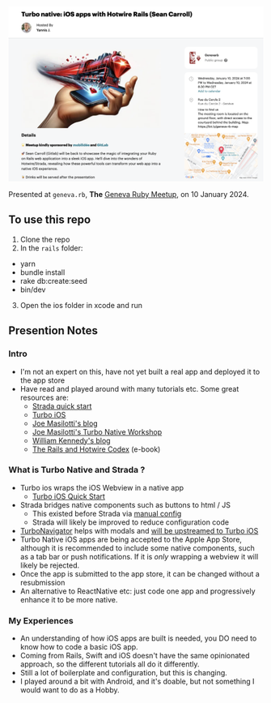 ![Meetup image](Meetup_Turbo_native.png)

Presented at `geneva.rb`, **The** [Geneva Ruby Meetup](https://www.meetup.com/geneva-rb/events/297635660/), on 10 January 2024. 

## To use this repo

1. Clone the repo
2. In the `rails` folder:
  - yarn
  - bundle install
  - rake db:create:seed
  - bin/dev
3. Open the ios folder in xcode and run

## Presention Notes

### Intro

- I'm not an expert on this, have not yet built a real app and deployed it to the app store
- Have read and played around with many tutorials etc. Some great resources are:
  - [Strada quick start](https://github.com/hotwired/strada-ios/blob/main/docs/QUICK-START.md)
  - [Turbo iOS](https://github.com/hotwired/turbo-ios)
  - [Joe Masilotti's blog](https://masilotti.com/articles/)
  - [Joe Masilotti's Turbo Native Workshop](https://masilotti.com/turbo-native-workshop/)
  - [William Kennedy's blog](https://williamkennedy.ninja/posts/)
  - [The Rails and Hotwire Codex](https://railsandhotwirecodex.com/) (e-book)

### What is Turbo Native and Strada ?

- Turbo ios wraps the iOS Webview in a native app
  - [Turbo iOS Quick Start](https://github.com/hotwired/turbo-ios/blob/main/Docs/QuickStartGuide.md)
- Strada bridges native components such as buttons to html / JS
  - This existed before Strada via [manual config](https://github.com/hotwired/turbo-ios/blob/main/Docs/Advanced.md#native---javascript-integration)
  - Strada will likely be improved to reduce configuration code
- [TurboNavigator](https://github.com/joemasilotti/TurboNavigator) helps with modals and [will be upstreamed to Turbo iOS](https://github.com/hotwired/turbo-ios/pull/158)
- Turbo Native iOS apps are being accepted to the Apple App Store, although it is recommended to include some native components, such as a tab bar or push notifications. If it is _only_ wrapping a webview it will likely be rejected.
- Once the app is submitted to the app store, it can be changed without a resubmission
- An alternative to ReactNative etc: just code one app and progressively enhance it to be more native.

### My Experiences

- An understanding of how iOS apps are built is needed, you DO need to know how to code a basic iOS app.
- Coming from Rails, Swift and iOS doesn't have the same opinionated approach, so the different tutorials all do it differently. 
- Still a lot of boilerplate and configuration, but this is changing.
- I played around a bit with Android, and it's doable, but not something I would want to do as a Hobby.

